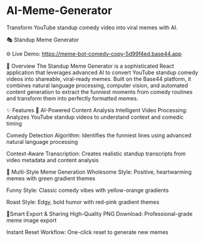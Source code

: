 # AI-Meme-Generator
Transform YouTube standup comedy video into viral memes with AI.

🎭 Standup Meme Generator

🌐 Live Demo: https://meme-bot-comedy-copy-5d99f4ed.base44.app

🎯 Overview
The Standup Meme Generator is a sophisticated React application that leverages advanced AI to convert YouTube standup comedy videos into shareable, viral-ready memes. Built on the Base44 platform, it combines natural language processing, computer vision, and automated content generation to extract the funniest moments from comedy routines and transform them into perfectly formatted memes.

✨ Features
🤖 AI-Powered Content Analysis
Intelligent Video Processing: Analyzes YouTube standup videos to understand context and comedic timing

Comedy Detection Algorithm: Identifies the funniest lines using advanced natural language processing

Context-Aware Transcription: Creates realistic standup transcripts from video metadata and content analysis

🎨 Multi-Style Meme Generation
Wholesome Style: Positive, heartwarming memes with green gradient themes

Funny Style: Classic comedy vibes with yellow-orange gradients

Roast Style: Edgy, bold humor with red-pink gradient themes

🔧Smart Export & Sharing
High-Quality PNG Download: Professional-grade meme image export

Instant Reset Workflow: One-click reset to generate new memes
